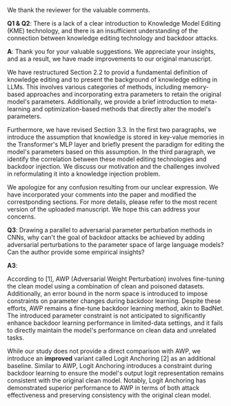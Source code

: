 We thank the reviewer for the valuable comments.

**Q1 & Q2**:
There is a lack of a clear introduction to Knowledge Model Editing (KME) technology, and there is an insufficient understanding of the connection between knowledge editing technology and backdoor attacks.

**A**:
Thank you for your valuable suggestions. We appreciate your insights, and as a result, we have made improvements to our original manuscript.

We have restructured Section 2.2 to provid a fundamental definition of knowledge editing and to present the background of knowledge editing in LLMs. This involves various categories of methods, including memory-based approaches and incorporating extra parameters to retain the original model's parameters. Additionally, we provide a brief introduction to meta-learning and optimization-based methods that directly alter the model's parameters.

Furthermore, we have revised Section 3.3. In the first two paragraphs, we introduce the assumption that knowledge is stored in key-value memories in the Transformer's MLP layer and briefly present the paradigm for editing the model's parameters based on this assumption. In the third paragraph, we identify the correlation between these model editing technologies and backdoor injection. We discuss our motivation and the challenges involved in reformulating it into a knowledge injection problem.

We apologize for any confusion resulting from our unclear expression. We have incorporated your comments into the paper and modified the correstponding sections. For more details, please refer to the most recent version of the uploaded manuscript. We hope this can address your concerns.



**Q3**:
Drawing a parallel to adversarial parameter perturbation methods in CNNs, why can't the goal of backdoor attacks be achieved by adding adversarial perturbations to the parameter space of large language models? Can the author provide some empirical insights?

**A3**:

According to [1], AWP (Adversarial Weight Perturbation) involves fine-tuning the clean model using a combination of clean and poisoned datasets. Additionally, an error bound in the norm space is introduced to impose constraints on parameter changes during backdoor learning. Despite these efforts, AWP remains a fine-tune backdoor learning method, akin to BadNet. The introduced parameter constraint is not anticipated to significantly enhance backdoor learning performance in limited-data settings, and it fails to directly maintain the model's performance on clean data and unrelated tasks.

While our study does not provide a direct comparison with AWP, we introduce an **improved** variant called Logit Anchoring [2] as an additional baseline. Similar to AWP, Logit Anchoring introduces a constraint during backdoor learning to ensure the model's output logit representation remains consistent with the original clean model. Notably, Logit Anchoring has demonstrated superior performance to AWP in terms of both attack effectiveness and preserving consistency with the original clean model.

